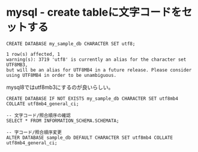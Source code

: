 # mysql -  create tableに文字コードをセットする



```mysql
CREATE DATABASE my_sample_db CHARACTER SET utf8;

1 row(s) affected, 1 
warning(s): 3719 'utf8' is currently an alias for the character set UTF8MB3, 
but will be an alias for UTF8MB4 in a future release. Please consider using UTF8MB4 in order to be unambiguous.
```

mysql8ではutf8mb3にするのが良いらしい。

``` 
CREATE DATABASE IF NOT EXISTS my_sample_db CHARACTER SET utf8mb4 COLLATE utf8mb4_general_ci;
```

```mysql
-- 文字コード/照合順序の確認
SELECT * FROM INFORMATION_SCHEMA.SCHEMATA;
 
-- 字コード/照合順序変更
ALTER DATABASE sample_db DEFAULT CHARACTER SET utf8mb4 COLLATE utf8mb4_general_ci; 
```




